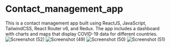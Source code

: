 # Contact_management_app
This is a contact management app built using ReactJS, JavaScript, TailwindCSS, React Router v6, and Redux. The app includes a dashboard with charts and maps that display COVID-19 data for different countries.
![Screenshot (52)](https://github.com/user-attachments/assets/399709f8-8631-481d-ae7c-421391ef7ae7)
![Screenshot (49)](https://github.com/user-attachments/assets/fd3242b3-36ef-4f5f-9cdc-6d918e173142)
![Screenshot (50)](https://github.com/user-attachments/assets/c2398748-58b0-48ef-bd8c-7b172c8281e2)
![Screenshot (51)](https://github.com/user-attachments/assets/7b15b092-d8bb-4507-bbdc-b117cb8c3ba1)


